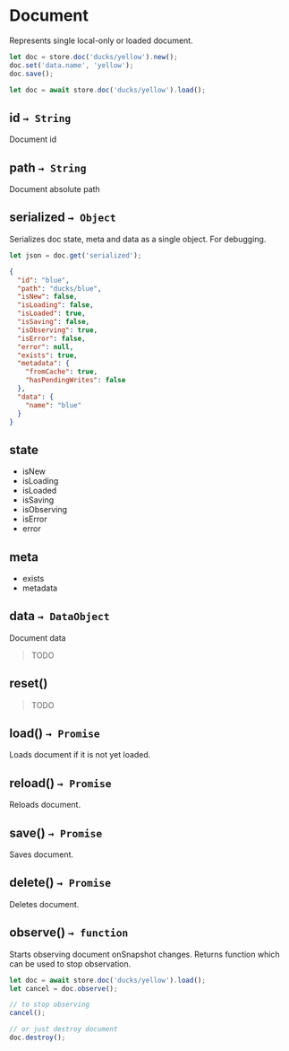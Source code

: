 # Document

Represents single local-only or loaded document.

``` javascript
let doc = store.doc('ducks/yellow').new();
doc.set('data.name', 'yellow');
doc.save();
```

``` javascript
let doc = await store.doc('ducks/yellow').load();
```


## id `→ String`

Document id


## path `→ String`

Document absolute path


## serialized `→ Object`

Serializes doc state, meta and data as a single object. For debugging.

``` javascript
let json = doc.get('serialized');
```

``` json
{
  "id": "blue",
  "path": "ducks/blue",
  "isNew": false,
  "isLoading": false,
  "isLoaded": true,
  "isSaving": false,
  "isObserving": true,
  "isError": false,
  "error": null,
  "exists": true,
  "metadata": {
    "fromCache": true,
    "hasPendingWrites": false
  },
  "data": {
    "name": "blue"
  }
}
```

## state

* isNew
* isLoading
* isLoaded
* isSaving
* isObserving
* isError
* error

## meta

* exists
* metadata

## data `→ DataObject`

Document data

> TODO


## reset()

> TODO


## load() `→ Promise`

Loads document if it is not yet loaded.


## reload() `→ Promise`

Reloads document.

## save() `→ Promise`

Saves document.


## delete() `→ Promise`

Deletes document.


## observe() `→ function`

Starts observing document onSnapshot changes. Returns function which can be used to stop observation.

``` javascript
let doc = await store.doc('ducks/yellow').load();
let cancel = doc.observe();

// to stop observing
cancel();

// or just destroy document
doc.destroy();
```
